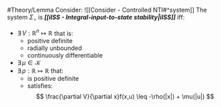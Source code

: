#Theory/Lemma 
Consider: ![[Consider - Controlled NTI#^system]]
The system $\Sigma_\circ$ is ***[[iISS - Integral-input-to-state stability|iISS]]*** iff:
- $\exists\, V:\mathbb{R}^n\mapsto\mathbb{R}$ that is:
	- positive definite
	- radially unbounded
	- continuously differentiable
- $\exists\, \mu \in \mathcal{K}$
- $\exists\, \rho:\mathbb{R}\mapsto\mathbb{R}$ that:
	- is positive definite
	- satisfies: $$ \frac{\partial V}{\partial x}f(x,u) \leq -\rho(|x|) + \mu(|u|) $$

